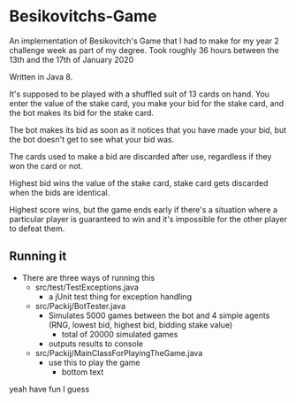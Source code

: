 # Besikovitchs-Game
An implementation of Besikovitch's Game that I had to make for my year 2 challenge week as part of my degree. Took roughly 36 hours between the 13th and the 17th of January 2020

Written in Java 8.

It's supposed to be played with a shuffled suit of 13 cards on hand. You enter the value of the stake card, you make your bid for the stake card, and the bot makes its bid for the stake card.

The bot makes its bid as soon as it notices that you have made your bid, but the bot doesn't get to see what your bid was.

The cards used to make a bid are discarded after use, regardless if they won the card or not.

Highest bid wins the value of the stake card, stake card gets discarded when the bids are identical.

Highest score wins, but the game ends early if there's a situation where a particular player is guaranteed to win and it's impossible for the other player to defeat them.

## Running it

* There are three ways of running this
    * src/test/TestExceptions.java
        * a jUnit test thing for exception handling
    * src/Packij/BotTester.java
        * Simulates 5000 games between the bot and 4 simple agents (RNG, lowest bid, highest bid, bidding stake value)
            * total of 20000 simulated games
        * outputs results to console
    * src/Packij/MainClassForPlayingTheGame.java
        * use this to play the game
            * bottom text
            
yeah have fun I guess